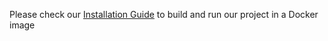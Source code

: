 Please check our [Installation Guide](https://github.com/CankayaUniversity/ceng-407-408-2020-2021-Monitoring-System-of-Water-Quality-and-Efficiency-of-Wastewater-Treatment/wiki/Installation-Guide) to build and run our project in a Docker image
